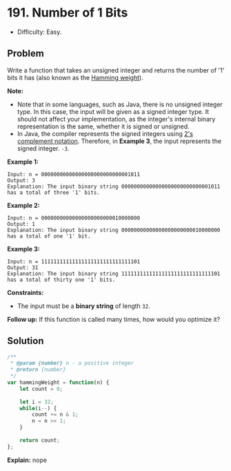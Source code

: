 # 191. Number of 1 Bits

- Difficulty: Easy.

## Problem

Write a function that takes an unsigned integer and returns the number of '1' bits it has (also known as the [Hamming weight](http://en.wikipedia.org/wiki/Hamming_weight)).

**Note:**

- Note that in some languages, such as Java, there is no unsigned integer type. In this case, the input will be given as a signed integer type. It should not affect your implementation, as the integer's internal binary representation is the same, whether it is signed or unsigned.
- In Java, the compiler represents the signed integers using [2's complement notation](https://en.wikipedia.org/wiki/Two%27s_complement). Therefore, in **Example 3**, the input represents the signed integer. `-3`.

**Example 1:**
```
Input: n = 00000000000000000000000000001011
Output: 3
Explanation: The input binary string 00000000000000000000000000001011 has a total of three '1' bits.
```

**Example 2:**
```
Input: n = 00000000000000000000000010000000
Output: 1
Explanation: The input binary string 00000000000000000000000010000000 has a total of one '1' bit.
```

**Example 3:**
```
Input: n = 11111111111111111111111111111101
Output: 31
Explanation: The input binary string 11111111111111111111111111111101 has a total of thirty one '1' bits.
```

**Constraints:**
- The input must be a **binary string** of length `32`.

**Follow up:**
If this function is called many times, how would you optimize it?

## Solution

```javascript
/**
 * @param {number} n - a positive integer
 * @return {number}
 */
var hammingWeight = function(n) {
    let count = 0;
    
    let i = 32;
    while(i--) {
        count += n & 1;
        n = n >> 1;
    }
    
    return count;
};
```

**Explain:**
nope
